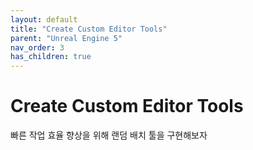 ```yaml
---
layout: default
title: "Create Custom Editor Tools"
parent: "Unreal Engine 5"
nav_order: 3
has_children: true
---
```


# Create Custom Editor Tools

빠른 작업 효율 향상을 위해 랜덤 배치 툴을 구현해보자
